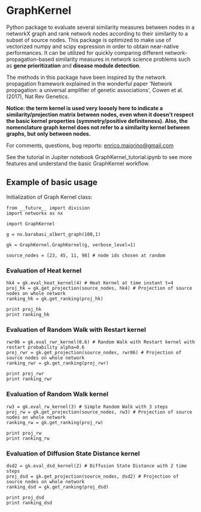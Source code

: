 # GraphKernel
Python package to evaluate several similarity measures between nodes in a networkX graph and rank network nodes according to their similarity to a subset of source nodes. This package is optimized to make use of vectorized numpy and scipy expression in order to obtain near-native performances. It can be utilized for quickly comparing different network-propagation-based similarity measures in network science problems such as **gene prioritization** and **disease module detection**.

The methods in this package have been inspired by the network propagation framework explained in the wonderful paper 'Network propagation: a universal amplifier of genetic associations', Cowen et al. (2017), Nat Rev Genetics.

**Notice: the term kernel is used very loosely here to indicate a similarity/projection matrix between nodes, even when it doesn't respect the basic kernel properties (symmetry/positive definiteness). Also, the nomenclature graph kernel does not refer to a similarity kernel between graphs, but only between nodes.**

For comments, questions, bug reports: enrico.maiorino@gmail.com

See the tutorial in Jupiter notebook GraphKernel_tutorial.ipynb to see more features and understand the basic GraphKernel workflow.

## Example of basic usage

Initialization of Graph Kernel class:

```
from __future__ import division
import networkx as nx

import GraphKernel

g = nx.barabasi_albert_graph(100,1)

gk = GraphKernel.GraphKernel(g, verbose_level=1)

source_nodes = [23, 45, 11, 98] # node ids chosen at random
```

### Evaluation of Heat kernel

```
hk4 = gk.eval_heat_kernel(4) # Heat Kernel at time instant t=4
proj_hk = gk.get_projection(source_nodes, hk4) # Projection of source nodes on whole network
ranking_hk = gk.get_ranking(proj_hk)

print proj_hk
print ranking_hk
```

### Evaluation of Random Walk with Restart kernel

```
rwr06 = gk.eval_rwr_kernel(0.6) # Random Walk with Restart kernel with restart probability alpha=0.6
proj_rwr = gk.get_projection(source_nodes, rwr06) # Projection of source nodes on whole network
ranking_rwr = gk.get_ranking(proj_rwr)

print proj_rwr
print ranking_rwr
```

### Evaluation of Random Walk kernel

```
rw3 = gk.eval_rw_kernel(3) # Simple Random Walk with 3 steps
proj_rw = gk.get_projection(source_nodes, rw3) # Projection of source nodes on whole network
ranking_rw = gk.get_ranking(proj_rw)

print proj_rw
print ranking_rw
```

### Evaluation of Diffusion State Distance kernel

```
dsd2 = gk.eval_dsd_kernel(2) # Diffusion State Distance with 2 time steps
proj_dsd = gk.get_projection(source_nodes, dsd2) # Projection of source nodes on whole network
ranking_dsd = gk.get_ranking(proj_dsd)

print proj_dsd
print ranking_dsd
```
